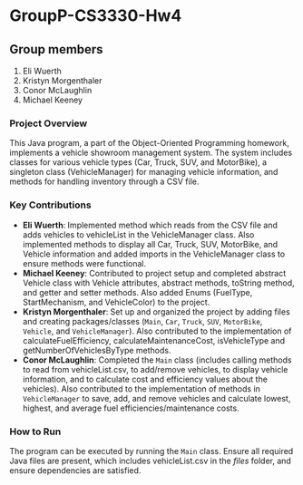 # GroupP-CS3330-Hw4

## Group members
1. Eli Wuerth
2. Kristyn Morgenthaler
3. Conor McLaughlin
4. Michael Keeney

### Project Overview
This Java program, a part of the Object-Oriented Programming homework, implements a vehicle showroom management system. The system includes classes for various vehicle types (Car, Truck, SUV, and MotorBike), a singleton class (VehicleManager) for managing vehicle information, and methods for handling inventory through a CSV file.

### Key Contributions
- **Eli Wuerth**: Implemented method which reads from the CSV file and adds vehicles to vehicleList in the VehicleManager class. Also implemented methods to display all Car, Truck, SUV, MotorBike, and Vehicle information and added imports in the VehicleManager class to ensure methods were functional.
- **Michael Keeney**: Contributed to project setup and completed abstract Vehicle class with Vehicle attributes, abstract methods, toString method, and getter and setter methods. Also added Enums (FuelType, StartMechanism, and VehicleColor) to the project. 
- **Kristyn Morgenthaler**: Set up and organized the project by adding files and creating packages/classes (`Main`, `Car`, `Truck`, `SUV`, `MotorBike`, `Vehicle`, and `VehicleManager`). Also contributed to the implementation of calculateFuelEfficiency, calculateMaintenanceCost, isVehicleType and getNumberOfVehiclesByType methods.
- **Conor McLaughlin**: Completed the `Main` class (includes calling methods to read from vehicleList.csv, to add/remove vehicles, to display vehicle information, and to calculate cost and efficiency values about the vehicles). Also contributed to the implementation of methods in `VehicleManager` to save, add, and remove vehicles and calculate lowest, highest, and average fuel efficiencies/maintenance costs.

### How to Run
The program can be executed by running the `Main` class. Ensure all required Java files are present, which includes vehicleList.csv in the *files* folder, and ensure dependencies are satisfied.

